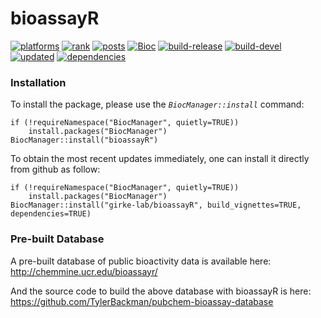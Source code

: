# bioassayR 

[![platforms](http://bioconductor.org/shields/availability/release/bioassayR.svg)](http://www.bioconductor.org/packages/devel/bioc/html/bioassayR.html#archives)
[![rank](http://www.bioconductor.org/shields/downloads/devel/bioassayR.svg)](http://bioconductor.org/packages/stats/bioc/bioassayR/)
[![posts](http://www.bioconductor.org/shields/posts/bioassayR.svg)](https://support.bioconductor.org/t/bioassayr/)
[![Bioc](http://www.bioconductor.org/shields/years-in-bioc/bioassayR.svg)](http://www.bioconductor.org/packages/devel/bioc/html/bioassayR.html#since)
[![build-release](http://www.bioconductor.org/shields/build/release/bioc/bioassayR.svg)](http://bioconductor.org/checkResults/release/bioc-LATEST/bioassayR/)
[![build-devel](http://www.bioconductor.org/shields/build/devel/bioc/bioassayR.svg)](http://bioconductor.org/checkResults/devel/bioc-LATEST/bioassayR/)
[![updated](http://www.bioconductor.org/shields/lastcommit/devel/bioc/bioassayR.svg)](http://bioconductor.org/checkResults/devel/bioc-LATEST/bioassayR/)
[![dependencies](http://www.bioconductor.org/shields/dependencies/devel/bioassayR.svg)](http://www.bioconductor.org/packages/devel/bioc/html/bioassayR.html#since)


### Installation 

To install the package, please use the _`BiocManager::install`_ command:
```
if (!requireNamespace("BiocManager", quietly=TRUE))
    install.packages("BiocManager")
BiocManager::install("bioassayR")
```

To obtain the most recent updates immediately, one can install it directly from
github as follow:
```
if (!requireNamespace("BiocManager", quietly=TRUE))
    install.packages("BiocManager")
BiocManager::install("girke-lab/bioassayR", build_vignettes=TRUE, dependencies=TRUE)
```
### Pre-built Database 

A pre-built database of public bioactivity data is available here:
http://chemmine.ucr.edu/bioassayr/

And the source code to build the above database with bioassayR is here:
https://github.com/TylerBackman/pubchem-bioassay-database
